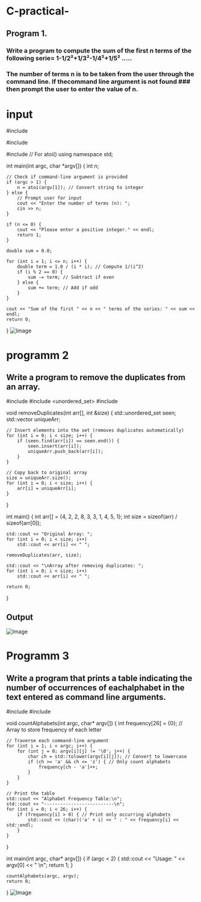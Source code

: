 # C-practical-
## Program 1.
### Write a program to compute the sum of the first n terms of the following serie= 1-1/2²+1/3²-1/4²+1/5² .....
### The number of terms n is to be taken from the user through the command line. If thecommand line argument is not found ### then prompt the user to enter the value of n.
# input

#include<iostream>

#include <cmath>

#include <cstdlib> // For atoi()
using namespace std;

int main(int argc, char *argv[]) {
    int n;

    // Check if command-line argument is provided
    if (argc > 1) {
        n = atoi(argv[1]); // Convert string to integer
    } else {
        // Prompt user for input
        cout << "Enter the number of terms (n): ";
        cin >> n;
    }

    if (n <= 0) {
        cout << "Please enter a positive integer." << endl;
        return 1;
    }

    double sum = 0.0;

    for (int i = 1; i <= n; i++) {
        double term = 1.0 / (i * i); // Compute 1/(i^2)
        if (i % 2 == 0) {
            sum -= term; // Subtract if even
        } else {
            sum += term; // Add if odd
        }
    }

    cout << "Sum of the first " << n << " terms of the series: " << sum << endl;
    return 0;
}
![Image](https://github.com/user-attachments/assets/7f740462-eebb-4dc4-a8ac-f047eda0ac65)

# programm 2
## Write a program to remove the duplicates from an array.
#include <iostream>
#include <unordered_set>
#include <vector>

void removeDuplicates(int arr[], int &size) {
    std::unordered_set<int> seen;
    std::vector<int> uniqueArr;

    // Insert elements into the set (removes duplicates automatically)
    for (int i = 0; i < size; i++) {
        if (seen.find(arr[i]) == seen.end()) {
            seen.insert(arr[i]);
            uniqueArr.push_back(arr[i]);
        }
    }

    // Copy back to original array
    size = uniqueArr.size();
    for (int i = 0; i < size; i++) {
        arr[i] = uniqueArr[i];
    }
}

int main() {
    int arr[] = {4, 2, 2, 8, 3, 3, 1, 4, 5, 1};
    int size = sizeof(arr) / sizeof(arr[0]);

    std::cout << "Original Array: ";
    for (int i = 0; i < size; i++)
        std::cout << arr[i] << " ";
    
    removeDuplicates(arr, size);

    std::cout << "\nArray after removing duplicates: ";
    for (int i = 0; i < size; i++)
        std::cout << arr[i] << " ";

    return 0;
}
## Output 
![Image](https://github.com/user-attachments/assets/42daf852-7154-4aeb-9a14-4b341e811a59)

# Programm 3
## Write a program that prints a table indicating the number of occurrences of eachalphabet in the text entered as command line arguments.

#include <iostream>
#include <cctype>

void countAlphabets(int argc, char* argv[]) {
    int frequency[26] = {0}; // Array to store frequency of each letter

    // Traverse each command-line argument
    for (int i = 1; i < argc; i++) {
        for (int j = 0; argv[i][j] != '\0'; j++) {
            char ch = std::tolower(argv[i][j]); // Convert to lowercase
            if (ch >= 'a' && ch <= 'z') { // Only count alphabets
                frequency[ch - 'a']++;
            }
        }
    }

    // Print the table
    std::cout << "Alphabet Frequency Table:\n";
    std::cout << "--------------------------\n";
    for (int i = 0; i < 26; i++) {
        if (frequency[i] > 0) { // Print only occurring alphabets
            std::cout << (char)('a' + i) << " : " << frequency[i] << std::endl;
        }
    }
}

int main(int argc, char* argv[]) {
    if (argc < 2) {
        std::cout << "Usage: " << argv[0] << " <text>\n";
        return 1;
    }

    countAlphabets(argc, argv);
    return 0;
}
![Image](https://github.com/user-attachments/assets/b42bc627-bd90-4d8e-9995-553dcb9d78df)

